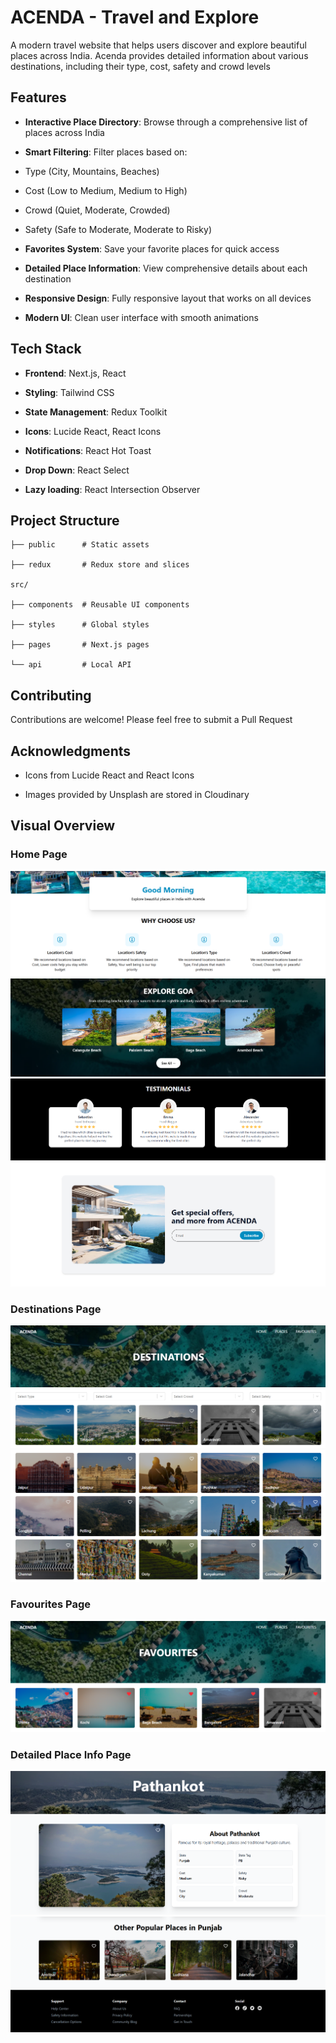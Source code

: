 # ACENDA - Travel and Explore

A modern travel website that helps users discover and explore beautiful places across India. Acenda provides detailed information about various destinations, including their type, cost, safety and crowd levels


## Features
  

-  **Interactive Place Directory**: Browse through a comprehensive list of places across India

-  **Smart Filtering**: Filter places based on:

- Type (City, Mountains, Beaches)

- Cost (Low to Medium, Medium to High)

- Crowd (Quiet, Moderate, Crowded)

- Safety (Safe to Moderate, Moderate to Risky)

-  **Favorites System**: Save your favorite places for quick access

-  **Detailed Place Information**: View comprehensive details about each destination

-  **Responsive Design**: Fully responsive layout that works on all devices

-  **Modern UI**: Clean user interface with smooth animations

  
## Tech Stack

  
-  **Frontend**: Next.js, React

-  **Styling**: Tailwind CSS

-  **State Management**: Redux Toolkit

-  **Icons**: Lucide React, React Icons

-  **Notifications**: React Hot Toast

-  **Drop Down**: React Select

 -  **Lazy loading**: React Intersection Observer

  
## Project Structure

```
├── public      # Static assets

├── redux       # Redux store and slices

src/

├── components  # Reusable UI components

├── styles      # Global styles

├── pages       # Next.js pages

└── api         # Local API
```  

## Contributing

Contributions are welcome! Please feel free to submit a Pull Request

## Acknowledgments

- Icons from Lucide React and React Icons

- Images provided by Unsplash are stored in Cloudinary

## Visual Overview

### Home Page
![homepage01](./overview/acenda-home01.png)
![homepage02](./overview/acenda-home02.png)
![homepage03](./overview/acenda-home03.png)
![homepage04](./overview/acenda-home04.png)

### Destinations Page
![placespage01](./overview/acenda-places01.png)
![placespage02](./overview/acenda-places02.png)

### Favourites Page
![favpage](./overview/acenda-favpage.png)

### Detailed Place Info Page
![infopage01](./overview/acenda-dynamic01.png)
![infopage02](./overview/acenda-dynamic02.png)